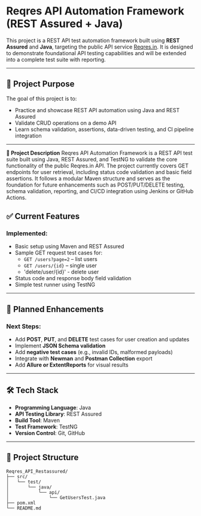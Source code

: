 # Reqres API Automation Framework (REST Assured + Java)

This project is a REST API test automation framework built using **REST Assured** and **Java**, targeting the public API service [Reqres.in](https://reqres.in/). It is designed to demonstrate foundational API testing capabilities and will be extended into a complete test suite with reporting.

---

## 🧪 Project Purpose

The goal of this project is to:
- Practice and showcase REST API automation using Java and REST Assured
- Validate CRUD operations on a demo API
- Learn schema validation, assertions, data-driven testing, and CI pipeline integration

---
**📌 Project Description** 
Reqres API Automation Framework is a REST API test suite built using Java, REST Assured, and TestNG to validate the core functionality of the public Reqres.in API. The project currently covers GET endpoints for user retrieval, including status code validation and basic field assertions. It follows a modular Maven structure and serves as the foundation for future enhancements such as POST/PUT/DELETE testing, schema validation, reporting, and CI/CD integration using Jenkins or GitHub Actions.

## ✅ Current Features

### Implemented:
- Basic setup using Maven and REST Assured
- Sample GET request test cases for:
  - `GET /users?page=2` – list users
  - `GET /users/{id}` – single user
  - 'delete/user/{id}' - delete user
- Status code and response body field validation
- Simple test runner using TestNG

---

## 🧩 Planned Enhancements

### Next Steps:
- Add **POST**, **PUT**, and **DELETE** test cases for user creation and updates
- Implement **JSON Schema validation**
- Add **negative test cases** (e.g., invalid IDs, malformed payloads)
- Integrate with **Newman** and **Postman Collection** export
- Add **Allure or ExtentReports** for visual results


---

## 🛠 Tech Stack

- **Programming Language**: Java  
- **API Testing Library**: REST Assured  
- **Build Tool**: Maven  
- **Test Framework**: TestNG  
- **Version Control**: Git, GitHub

---

## 📁 Project Structure
```text
Reqres_API_Restassured/
├── src/
│   └── test/
│       └── java/
│           └── api/
│               └── GetUsersTest.java
├── pom.xml
└── README.md
